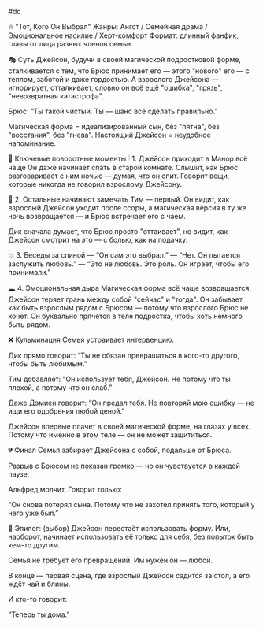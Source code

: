 #dc

🔥 "Тот, Кого Он Выбрал"
Жанры: Ангст / Семейная драма / Эмоциональное насилие / Херт-комфорт
Формат: длинный фанфик, главы от лица разных членов семьи

🎭 Суть
Джейсон, будучи в своей магической подростковой форме, сталкивается с тем, что Брюс принимает его — этого "нового" его — с теплом, заботой и даже гордостью.
А взрослого Джейсона — игнорирует, отталкивает, словно он всё ещё "ошибка", "грязь", "невозвратная катастрофа".

Брюс: “Ты такой чистый. Ты — шанс всё сделать правильно.”

Магическая форма = идеализированный сын, без "пятна", без "восстания", без "гнева".
Настоящий Джейсон = неудобное напоминание.

🧩 Ключевые поворотные моменты
🕯 1. Джейсон приходит в Манор всё чаще
Он даже начинает спать в старой комнате.
Слышит, как Брюс разговаривает с ним ночью — думая, что он спит.
Говорит вещи, которые никогда не говорил взрослому Джейсону.

🎻 2. Остальные начинают замечать
Тим — первый. Он видит, как взрослый Джейсон уходит после ссоры, а магическая версия в ту же ночь возвращается — и Брюс встречает его с чаем.

Дик сначала думает, что Брюс просто "оттаивает", но видит, как Джейсон смотрит на это — с болью, как на подачку.

💥 3. Беседы за спиной
— “Он сам это выбрал.”
— “Нет. Он пытается заслужить любовь.”
— “Это не любовь. Это роль. Он играет, чтобы его принимали.”

🕳 4. Эмоциональная дыра
Магическая форма всё чаще возвращается.
Джейсон теряет грань между собой "сейчас" и "тогда".
Он забывает, как быть взрослым рядом с Брюсом — потому что взрослого Брюс не хочет.
Он буквально прячется в теле подростка, чтобы хоть немного быть рядом.

❌ Кульминация
Семья устраивает интервенцию.

Дик прямо говорит: “Ты не обязан превращаться в кого-то другого, чтобы быть любимым.”

Тим добавляет: “Он использует тебя, Джейсон. Не потому что ты плохой, а потому что он слаб.”

Даже Дэмиен говорит: “Он предал тебя. Не повторяй мою ошибку — не ищи его одобрения любой ценой.”

Джейсон впервые плачет в своей магической форме, на глазах у всех. Потому что именно в этом теле — он не может защититься.

💔 Финал
Семья забирает Джейсона с собой, подальше от Брюса.

Разрыв с Брюсом не показан громко — но он чувствуется в каждой паузе.

Альфред молчит. Говорит только:

“Он снова потерял сына. Потому что не захотел принять того, который у него уже был.”

🌱 Эпилог: (выбор)
Джейсон перестаёт использовать форму. Или, наоборот, начинает использовать её только для себя, без попыток быть кем-то другим.

Семья не требует его превращений. Им нужен он — любой.

В конце — первая сцена, где взрослый Джейсон садится за стол, а его ждёт чай и блины.

И кто-то говорит:

“Теперь ты дома.”